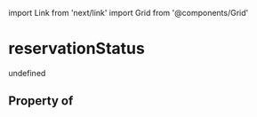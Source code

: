 import Link from 'next/link'
import Grid from '@components/Grid'

# reservationStatus

undefined

## Property of



